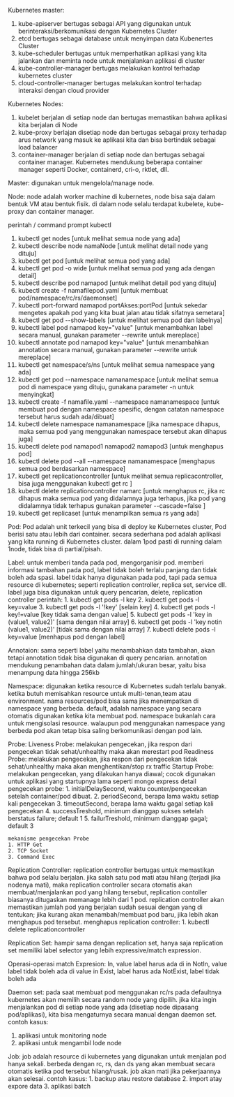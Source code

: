 Kubernetes master:
1. kube-apiserver bertugas sebagai API yang digunakan untuk berinteraksi/berkomunikasi dengan Kubernetes Cluster
2. etcd bertugas sebagai database untuk menyimpan data Kubenertes Cluster
3. kube-scheduler bertugas untuk memperhatikan aplikasi yang kita jalankan dan meminta node untuk menjalankan aplikasi di cluster
5. kube-controller-manager bertugas melakukan kontrol terhadap kubernetes cluster
6. cloud-controller-manager bertugas melakukan kontrol terhadap interaksi dengan cloud provider

Kubernetes Nodes: 
1. kubelet berjalan di setiap node dan bertugas memastikan bahwa aplikasi kita berjalan di Node
2. kube-proxy berlajan disetiap node dan bertugas sebagai proxy terhadap arus network yang masuk ke aplikasi kita dan bisa bertindak sebagai load balancer
3. container-manager berjalan di setiap node dan bertugas sebagai container manager. Kubernetes mendukung beberapa container manager seperti Docker, containerd, cri-o, rktlet, dll.

Master: 
digunakan untuk mengelola/manage node.

Node:
node adalah worker machine di kubernetes, node bisa saja dalam bentuk VM atau bentuk fisik.
di dalam node selalu terdapat kubelete, kube-proxy dan container manager.

perintah / command prompt kubectl
1. kubectl get nodes [untuk melihat semua node yang ada]
2. kubectl describe node namaNode [untuk melihat detail node yang dituju]
3. kubectl get pod [untuk melihat semua pod yang ada]
4. kubectl get pod -o wide [untuk melihat semua pod yang ada dengan detail]
5. kubectl describe pod namapod [untuk melihat detail pod yang dituju]
6. kubectl create -f namafilepod.yaml [untuk membuat pod/namespace/rc/rs/daemonset]
7. kubectl port-forward namapod portAkses:portPod [untuk sekedar mengetes apakah pod yang kita buat jalan atau tidak sifatnya semetara]
8. kubectl get pod --show-labels [untuk melihat semua pod dan labelnya]
9. kubectl label pod namapod key="value" [untuk menambahkan label secara manual, gunakan parameter --rewrite untuk mereplace]
10. kubectl annotate pod namapod key="value" [untuk menambahkan annotation secara manual, gunakan parameter --rewrite untuk mereplace]
11. kubectl get namespace/s/ns [untuk melihat semua namespace yang ada]
12. kubectl get pod --namespace namanamespace [untuk melihat semua pod di namespace yang dituju, gunakana parameter -n untuk menyingkat]
13. kubectl create -f namafile.yaml --namespace namanamespace [untuk membuat pod dengan namespace spesific, dengan catatan namespace tersebut harus sudah ada/dibuat]
14. kubectl delete namespace namanamespace [jika namespace dihapus, maka semua pod yang menggunakan namespace tersebut akan dihapus juga]
15. kubectl delete pod namapod1 namapod2 namapod3 [untuk menghapus pod]
16. kubectl delete pod --all --namespace namanamespace [menghapus semua pod berdasarkan namespace]
17. kubectl get replicationcontroller [untuk melihat semua replicacontroller, bisa juga menggunakan kubectl get rc ]
18. kubectl delete replicationcontroller namarc [untuk menghapus rc, jika rc dihapus maka semua pod yang didalamnya juga terhapus, jika pod yang didalamnya tidak terhapus gunakan parameter --cascade=false ]
19. kubectl get replicaset [untuk menampilkan semua rs yang ada]

Pod:
Pod adalah unit terkecil yang bisa di deploy ke Kubernetes cluster, Pod berisi satu atau lebih dari container.
secara sederhana pod adalah aplikasi yang kita running di Kubernetes cluster.
dalam 1pod pasti di running dalam 1node, tidak bisa di partial/pisah.

Label:
untuk memberi tanda pada pod, mengorganisir pod.
memberi informasi tambahan pada pod, label tidak boleh terlalu panjang dan tidak boleh ada spasi.
label tidak hanya digunakan pada pod, tapi pada semua resource di kubernetes; seperti replication controller, replica set, service dll.
label juga bisa digunakan untuk query pencarian, delete, replication controller
    perintah: 
    1. kubectl get pods -l key
    2. kubectl get pods -l key=value
    3. kubectl get pods -l '!key' [selain key]
    4. kubectl get pods -l key!=value [key tidak sama dengan value]
    5. kubectl get pods -l 'key in (value1, value2)' [sama dengan nilai array]
    6. kubectl get pods -l 'key notin (value1, value2)' [tidak sama dengan nilai array]
    7. kubectl delete pods -l key=value [menhapus pod dengan label]

Annotaion:
sama seperti label yaitu menambahkan data tambahan, akan tetapi annotation tidak bisa digunakan di query pencarian.
annotation mendukung penambahan data dalam jumlah/ukuran besar, yaitu bisa menampung data hingga 256kb

Namespace:
digunakan ketika resource di Kubernetes sudah terlalu banyak.
ketika butuh memisahkan resource untuk multi-tenan,team atau environment.
nama resources/pod bisa sama jika menempatkan di namespace yang berbeda.
default, adalah namespace yang secara otomatis digunakan ketika kita membuat pod.
namespace bukanlah cara untuk mengisolasi resource.
walaupun pod menggunakan namespace yang berbeda pod akan tetap bisa saling berkomunikasi dengan pod lain.

Probe:
Liveness Probe: melakukan pengecekan, jika respon dari pengecekan tidak sehat/unhealthy maka akan merestart pod
Readiness Probe: melakukan pengecekan, jika respon dari pengecekan tidak sehat/unhealthy maka akan menghentikan/stop rx traffic
Startup Probe: melakukan pengecekan, yang dilakukan hanya diawal; cocok digunakan untuk aplikasi yang startupnya lama seperti mongo express
    detail pengecekan probe:
    1. initialDelaySecond, waktu counter/pengecekan setelah container/pod dibuat.
    2. periodSecond, berapa lama waktu setiap kali pengecekan
    3. timeoutSecond, berapa lama waktu gagal setiap kali pengecekan
    4. successTreshold, minimum dianggap sukses setelah berstatus failure; default 1
    5. failurTreshold, minimum dianggap gagal; default 3 

    mekanisme pengecekan Probe
    1. HTTP Get
    2. TCP Socket
    3. Command Exec

Replication Controller:
replication controller bertugas untuk memastikan bahwa pod selalu berjalan.
jika salah satu pod mati atau hilang (terjadi jika nodenya mati), maka replication controller secara otomatis akan membuat/menjalankan pod yang hilang tersebut, replication contoller biasanya ditugaskan memanage lebih dari 1 pod.
replication controller akan memastikan jumlah pod yang berjalan sudah sesuai dengan yang di tentukan; jika kurang akan menambah/membuat pod baru, jika lebih akan menghapus pod tersebut.
    menghapus replication controller:
    1. kubectl delete replicationcontroller 

Replication Set:
hampir sama dengan replication set, hanya saja replication set memiliki label selector yang lebih expressive/match expression.

Operasi-operasi match Expresion:
In, value label harus ada di in
NotIn, value label tidak boleh ada di value in
Exist, label harus ada
NotExist, label tidak boleh ada

Daemon set:
pada saat membuat pod menggunakan rc/rs pada defaultnya kubernetes akan memilih secara random node yang dipilih.
jika kita ingin menjalankan pod di setiap node yang ada (disetiap node dipasang pod/aplikasi), kita bisa mengaturnya secara manual dengan daemon set.
 contoh kasus:
 1. aplikasi untuk monitoring node
 2. aplikasi untuk mengambil lode node

Job:
job adalah resource di kubernetes yang digunakan untuk menjalan pod hanya sekali.
berbeda dengan rc, rs, dan ds yang akan membuat secara otomatis ketika pod tersebut hilang/rusak.
job akan mati jika pekerjaannya akan selesai.
    contoh kasus:
    1. backup atau restore database
    2. import atay expore data
    3. aplikasi batch

